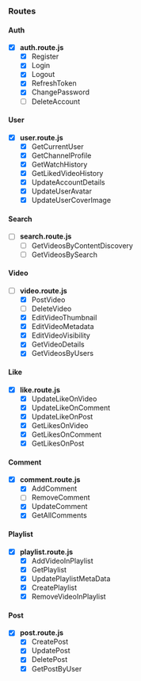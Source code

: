 ### Routes

#### Auth

- [x] **auth.route.js**
  - [x] Register
  - [x] Login
  - [x] Logout
  - [x] RefreshToken
  - [x] ChangePassword
  - [ ] DeleteAccount

#### User

- [x] **user.route.js**
  - [x] GetCurrentUser
  - [x] GetChannelProfile
  - [x] GetWatchHistory
  - [x] GetLikedVideoHistory
  - [x] UpdateAccountDetails
  - [x] UpdateUserAvatar
  - [x] UpdateUserCoverImage

#### Search

- [ ] **search.route.js**
  - [ ] GetVideosByContentDiscovery
  - [ ] GetVideosBySearch

#### Video

- [ ] **video.route.js**
  - [x] PostVideo
  - [ ] DeleteVideo
  - [x] EditVideoThumbnail
  - [x] EditVideoMetadata
  - [x] EditVideoVisibility
  - [x] GetVideoDetails
  - [x] GetVideosByUsers

#### Like

- [x] **like.route.js**
  - [x] UpdateLikeOnVideo
  - [x] UpdateLikeOnComment
  - [x] UpdateLikeOnPost
  - [x] GetLikesOnVideo
  - [x] GetLikesOnComment
  - [x] GetLikesOnPost

#### Comment

- [x] **comment.route.js**
  - [x] AddComment
  - [ ] RemoveComment
  - [x] UpdateComment
  - [x] GetAllComments

#### Playlist

- [x] **playlist.route.js**
  - [x] AddVideoInPlaylist
  - [x] GetPlaylist
  - [x] UpdatePlaylistMetaData
  - [x] CreatePlaylist
  - [x] RemoveVideoInPlaylist

#### Post

- [x] **post.route.js**
  - [x] CreatePost
  - [x] UpdatePost
  - [x] DeletePost
  - [x] GetPostByUser
